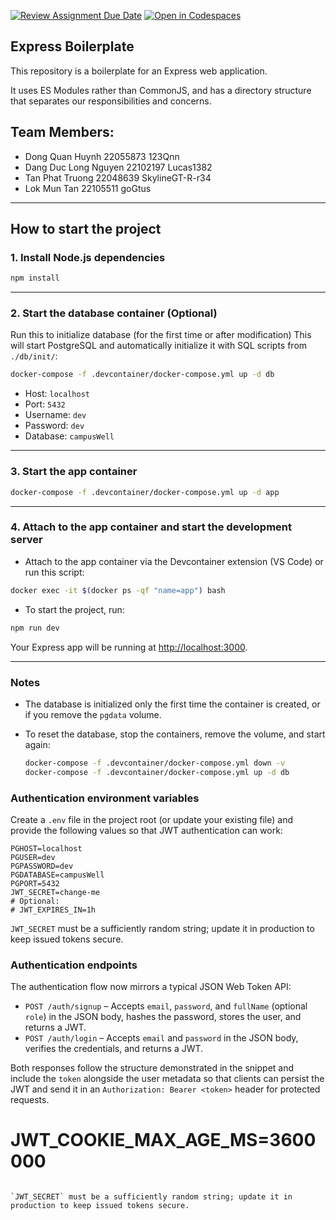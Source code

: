 [![Review Assignment Due Date](https://classroom.github.com/assets/deadline-readme-button-22041afd0340ce965d47ae6ef1cefeee28c7c493a6346c4f15d667ab976d596c.svg)](https://classroom.github.com/a/GoatNcQr)
[![Open in Codespaces](https://classroom.github.com/assets/launch-codespace-2972f46106e565e64193e422d61a12cf1da4916b45550586e14ef0a7c637dd04.svg)](https://classroom.github.com/open-in-codespaces?assignment_repo_id=20074515)

## Express Boilerplate

This repository is a boilerplate for an Express web application.

It uses ES Modules rather than CommonJS, and has a directory structure that separates our responsibilities and concerns.

## Team Members:
- Dong Quan Huynh 22055873 123Qnn
- Dang Duc Long Nguyen 22102197 Lucas1382
- Tan Phat Truong 22048639 SkylineGT-R-r34
- Lok Mun Tan 22105511 goGtus
---

## How to start the project
### 1. Install Node.js dependencies


```sh
npm install
```

---

### 2. Start the database container (Optional)
Run this to initialize database (for the first time or after modification)
This will start PostgreSQL and automatically initialize it with SQL scripts from `./db/init/`:

```sh
docker-compose -f .devcontainer/docker-compose.yml up -d db
```

- Host: `localhost`
- Port: `5432`
- Username: `dev`
- Password: `dev`
- Database: `campusWell`

---

### 3. Start the app container

```sh
docker-compose -f .devcontainer/docker-compose.yml up -d app
```

---

### 4. Attach to the app container and start the development server

- Attach to the app container via the Devcontainer extension (VS Code) or run this script:
```sh
docker exec -it $(docker ps -qf "name=app") bash
```

- To start the project, run:
```sh
npm run dev
```

Your Express app will be running at [http://localhost:3000](http://localhost:3000).

---

### Notes

- The database is initialized only the first time the container is created, or if you remove the `pgdata` volume.
- To reset the database, stop the containers, remove the volume, and start again:

  ```sh
  docker-compose -f .devcontainer/docker-compose.yml down -v
  docker-compose -f .devcontainer/docker-compose.yml up -d db
  ```

### Authentication environment variables

Create a `.env` file in the project root (or update your existing file) and provide the following values so that JWT authentication can work:

```
PGHOST=localhost
PGUSER=dev
PGPASSWORD=dev
PGDATABASE=campusWell
PGPORT=5432
JWT_SECRET=change-me
# Optional:
# JWT_EXPIRES_IN=1h
```

`JWT_SECRET` must be a sufficiently random string; update it in production to keep issued tokens secure.

### Authentication endpoints

The authentication flow now mirrors a typical JSON Web Token API:

- `POST /auth/signup` – Accepts `email`, `password`, and `fullName` (optional `role`) in the JSON body, hashes the password, stores the user, and returns a JWT.
- `POST /auth/login` – Accepts `email` and `password` in the JSON body, verifies the credentials, and returns a JWT.

Both responses follow the structure demonstrated in the snippet and include the `token` alongside the user metadata so that clients can persist the JWT and send it in an `Authorization: Bearer <token>` header for protected requests.
# JWT_COOKIE_MAX_AGE_MS=3600000
```

`JWT_SECRET` must be a sufficiently random string; update it in production to keep issued tokens secure.
